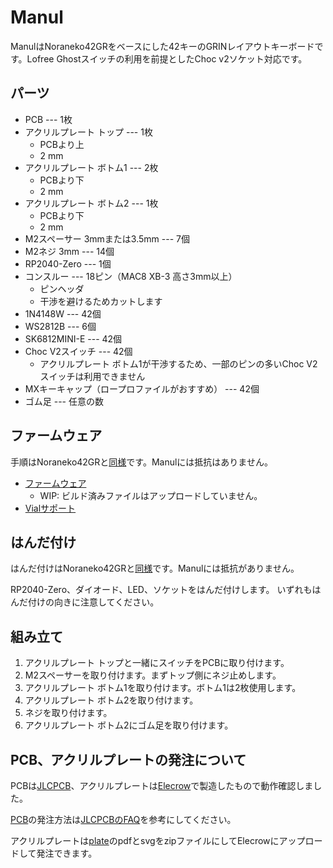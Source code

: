 # Manul

ManulはNoraneko42GRをベースにした42キーのGRINレイアウトキーボードです。Lofree Ghostスイッチの利用を前提としたChoc v2ソケット対応です。

## パーツ

* PCB --- 1枚
* アクリルプレート トップ --- 1枚
  * PCBより上
  * 2 mm
* アクリルプレート ボトム1 --- 2枚
  * PCBより下
  * 2 mm
* アクリルプレート ボトム2 --- 1枚
  * PCBより下
  * 2 mm
* M2スペーサー 3mmまたは3.5mm --- 7個
* M2ネジ 3mm --- 14個
* RP2040-Zero --- 1個
* コンスルー --- 18ピン（MAC8 XB-3 高さ3mm以上）
  * ピンヘッダ
  * 干渉を避けるためカットします
* 1N4148W --- 42個
* WS2812B --- 6個
* SK6812MINI-E --- 42個
* Choc V2スイッチ --- 42個
  * アクリルプレート ボトム1が干渉するため、一部のピンの多いChoc V2スイッチは利用できません
* MXキーキャップ（ロープロファイルがおすすめ） --- 42個
* ゴム足 --- 任意の数

## ファームウェア

手順はNoraneko42GRと[同様](./README.original.md)です。Manulには抵抗はありません。

* [ファームウェア](./firmware/manul/)
  * WIP: ビルド済みファイルはアップロードしていません。
* [Vialサポート](https://get.vial.today/)

## はんだ付け

はんだ付けはNoraneko42GRと[同様](./README.original.md)です。Manulには抵抗がありません。

RP2040-Zero、ダイオード、LED、ソケットをはんだ付けします。
いずれもはんだ付けの向きに注意してください。

## 組み立て

1. アクリルプレート トップと一緒にスイッチをPCBに取り付けます。
2. M2スペーサーを取り付けます。まずトップ側にネジ止めします。
3. アクリルプレート ボトム1を取り付けます。ボトム1は2枚使用します。
4. アクリルプレート ボトム2を取り付けます。
5. ネジを取り付けます。
6. アクリルプレート ボトム2にゴム足を取り付けます。

## PCB、アクリルプレートの発注について

PCBは[JLCPCB](https://jlcpcb.com/jp)、アクリルプレートは[Elecrow](https://www.elecrow.com/)で製造したもので動作確認しました。

[PCB](./pcb/)の発注方法は[JLCPCBのFAQ](https://jlcpcb.com/help/article/how-to-generate-gerber-and-drill-files-in-kicad-7)を参考にしてください。

アクリルプレートは[plate](./plate/)のpdfとsvgをzipファイルにしてElecrowにアップロードして発注できます。